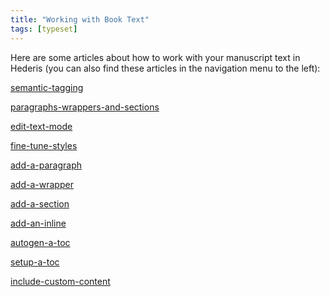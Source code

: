 ```yaml
---
title: "Working with Book Text"
tags: [typeset]
---
```

 
<html><body><section data-type="chapter" class="hsecchapter" data-hederis-type="hsecchapter" id="intro-book-text" data-pi-attrs="id: intro-book-text; data-tags: typeset;" role="doc-chapter" data-tags="typeset" data-author-name=" " data-book-title=" " title="Working with Book Text"><p class="hblkp" data-hederis-type="hblkp" id="pbgjHJEZs">Here are some articles about how to work with your manuscript text in Hederis (you can also find these articles in the navigation menu to the left): </p><p class="hblkp" data-hederis-type="hblkp" id="pABM0PqGG"><a href="{% link _docs/semantic-tagging.md %}" class="hspana" data-hederis-type="hspana" id="pgGrjOCxe">semantic-tagging</a></p><p class="hblkp" data-hederis-type="hblkp" id="pfvjfmGmo"><a href="{% link _docs/paragraphs-wrappers-and-sections.md %}" class="hspana" data-hederis-type="hspana" id="pBEBCPN5b">paragraphs-wrappers-and-sections</a></p><p class="hblkp" data-hederis-type="hblkp" id="ptKWcLyRS"><a href="{% link _docs/edit-text-mode.md %}" class="hspana" data-hederis-type="hspana" id="p5s2XmQZx">edit-text-mode</a></p><p class="hblkp" data-hederis-type="hblkp" id="p3eVW6zjl"><a href="{% link _docs/fine-tune-styles.md %}" class="hspana" data-hederis-type="hspana" id="p2CifFRcO">fine-tune-styles</a></p><p class="hblkp" data-hederis-type="hblkp" id="pQ5HJJDz8"><a href="{% link _docs/add-a-paragraph.md %}" class="hspana" data-hederis-type="hspana" id="pXQzIFOO6">add-a-paragraph</a></p><p class="hblkp" data-hederis-type="hblkp" id="pDALS4RFv"><a href="{% link _docs/add-a-wrapper.md %}" class="hspana" data-hederis-type="hspana" id="peQ5IAsnK">add-a-wrapper</a></p><p class="hblkp" data-hederis-type="hblkp" id="pUwVTqOx5"><a href="{% link _docs/add-a-section.md %}" class="hspana" data-hederis-type="hspana" id="p7QEJVOQA">add-a-section</a></p><p class="hblkp" data-hederis-type="hblkp" id="pWmq5HryY"><a href="{% link _docs/add-an-inline.md %}" class="hspana" data-hederis-type="hspana" id="pshUb7m4e">add-an-inline</a></p><p class="hblkp" data-hederis-type="hblkp" id="pGgXF9vRu"><a href="{% link _docs/autogen-a-toc.md %}" class="hspana" data-hederis-type="hspana" id="p9Uevvo79">autogen-a-toc</a></p><p class="hblkp" data-hederis-type="hblkp" id="pQeFsy00M"><a href="{% link _docs/setup-a-toc.md %}" class="hspana" data-hederis-type="hspana" id="pxsHKoTv0">setup-a-toc</a></p><p class="hblkp" data-hederis-type="hblkp" id="pr4o6LP9Y"><a href="{% link _docs/include-custom-content.md %}" class="hspana" data-hederis-type="hspana" id="pfqT3Knps">include-custom-content</a></p></section></body></html>
